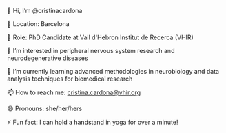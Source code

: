 👋 Hi, I’m @cristinacardona

📍 Location: Barcelona

📜 Role: PhD Candidate at Vall d'Hebron Institut de Recerca (VHIR)

👀 I’m interested in peripheral nervous system research and neurodegenerative diseases

🌱 I’m currently learning advanced methodologies in neurobiology and data analysis techniques for biomedical research

📫 How to reach me: cristina.cardona@vhir.org

😄 Pronouns: she/her/hers

⚡ Fun fact: I can hold a handstand in yoga for over a minute!
